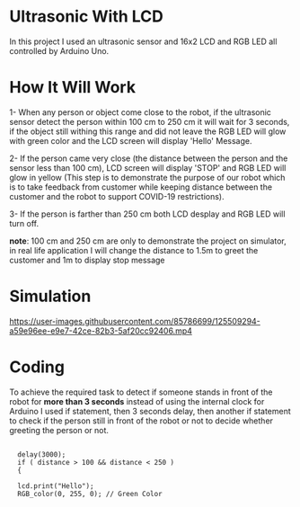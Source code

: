 # Ultrasonic With LCD

In this project I used an ultrasonic sensor and 16x2 LCD and RGB LED all controlled by Arduino Uno.


# How It Will Work

1- When any person or object come close to the robot, if the ultrasonic sensor detect the person within 100 cm to 250 cm it will wait for 3 seconds, if the object still withing this range and did not leave the RGB LED will glow with green color and the LCD screen will display 'Hello' Message.

2- If the person came very close (the distance between the person and the sensor less than 100 cm), LCD screen will display 'STOP' and RGB LED will glow in yellow (This step is to demonstrate the purpose of our robot which is to take feedback from customer while keeping distance between the customer and the robot to support COVID-19 restrictions).

3- If the person is farther than 250 cm both LCD desplay and RGB LED will turn off.

**note**: 100 cm and 250 cm are only to demonstrate the project on simulator, in real life application I will change the distance to 1.5m to greet the customer and 1m to display stop message


# Simulation


https://user-images.githubusercontent.com/85786699/125509294-a59e96ee-e9e7-42ce-82b3-5af20cc92406.mp4


# Coding

To achieve the required task to detect if someone stands in front of the robot for **more than 3 seconds** instead of using the internal clock for Arduino I used if statement, then 3 seconds delay, then another if statement to check if the person still in front of the robot or not to decide whether greeting the person or not.

```if ( distance > 100 && distance < 250){
    
  delay(3000);
  if ( distance > 100 && distance < 250 )
  {
    
  lcd.print("Hello");
  RGB_color(0, 255, 0); // Green Color
